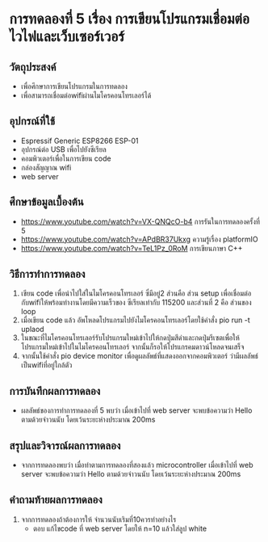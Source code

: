 # การทดลองที่ 5 เรื่อง การเขียนโปรแกรมเชื่อมต่อไวไฟและเว็บเซอร์เวอร์ 
 ## วัตถุประสงค์
 - เพื่อศึกษาการเขียนโปรแกรมในการทดลอง
 - เพื่อสามารถเชื่อมต่อwifiผ่านไมโครคอนโทรเลอร์ได้

 ## อุปกรณ์ที่ใช้
 - Espressif Generic ESP8266 ESP-01
 - อุปกรณ์ต่อ USB เพื่อไปยังซีเรียล
 - คอมพิวเตอร์เพื่อในการเขียน code 
 - กล่องสัญญาณ wifi 
 - web server
 ## ศึกษาข้อมูลเบื้องต้น 
 - https://www.youtube.com/watch?v=VX-QNQcO-b4 การรันในการทดลองครั้งที่ 5
 - https://www.youtube.com/watch?v=APdBR37Ukxg ความรู้เรื่อง platformIO
 - https://www.youtube.com/watch?v=TeL1Pz_0RoM การเขียนภาษา C++

 ## วิธีการทำการทดลอง

 1) เขียน code เพื่อนำไปใส่ในไมโครคอนโทรเลอร์ ซึ่มีอยู่2 ส่วนคือ ส่วน setup เพื่อเชื่อมต่อกับwifiให้พร้อมทำงานโดยมีความเร็วของ ซีเรียลเท่ากับ 115200 และส่วนที่ 2 คือ ส่วนของ loop 
 2) เมื่อเขียน code แล้ว อัพโหลดโปรแกรมไปยังไมโครคอนโทรเลอร์โดยใช้คำสั่ง pio run -t uplaod
 3) ในขณะที่ไมโครคอนโทรเลอร์รับโปรแกรมใหม่เข้าไปให้กดปุ่มสีดำและกดปุ่มรีเซตเพื่อให้โปรแกรมใหม่เข้าไปในไมโครคอนโทรเลอร์ จากนั้นก็รอให้โปรแกรคมดาวน์โหลดจนเสร็จ 
 4) จากนั้นใช้คำสั่ง pio device monitor เพื่อดูผลลัพธ์ที่แสดงออกจากคอมพิวเตอร์ ว่ามีผลลัพธ์เป็นwifiที่อยู่ใกล้ตัว 
 ## การบันทึกผลการทดลอง 
 - ผลลัพธ์ของการทำการทดลองที่ 5 พบว่า เมื่อเข้าไปที่ web server จะพบข้อความว่า Hello ตามด้วยจำวนนับ โดยเว้นระยะห่างประมาณ 200ms 
 ## สรุปและวิจารณ์ผลการทดลอง
 -   จากการทดลองพบว่า เมื่อทำตามการทดลองที่สองแล้ว microcontroller เมื่อเข้าไปที่ web server จะพบข้อความว่า Hello ตามด้วยจำวนนับ โดยเว้นระยะห่างประมาณ 200ms 
 ## คำถามท้ายผลการทดลอง

 1) จากการทดลองถ้าต้องการให้ จำนวนนับเริมที่10ควรทำอย่างไร
    - ตอบ แก้ไขcode ที่ web server โดยให้ n=10 แล้วใส่ลูป white
 
